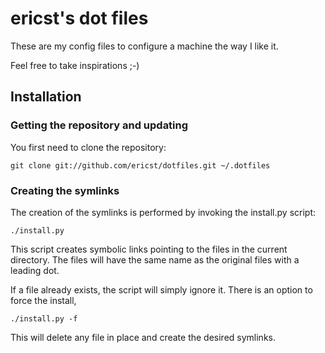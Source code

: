 # ericst's dot files

These are my config files to configure a machine the way I like it.

Feel free to take inspirations ;-)

## Installation

### Getting the repository and updating

You first need to clone the repository:

    git clone git://github.com/ericst/dotfiles.git ~/.dotfiles

### Creating the symlinks

The creation of the symlinks is performed by invoking the install.py script:

    ./install.py

This script creates symbolic links pointing to the files in the current
directory. The files will have the same name as the original files with a
leading dot.

If a file already exists, the script will simply ignore it. There is an option
to force the install,

    ./install.py -f

This will delete any file in place and create the desired symlinks.
